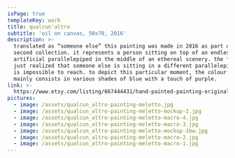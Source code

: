 ```yaml
---
isPage: true
templateKey: work
title: qualcun'altro
subtitle: 'oil on canvas, 50x70, 2016'
description: >-
  translated as “someone else” this painting was made in 2016 as part of the
  second collection. it represents a person sitting on top of an endless
  artificial parallelepiped in the middle of an ethereal scenery. the figure
  just realized that someone else is sitting in a different parallelepiped that
  is impossible to reach. to depict this particular moment, the colour palette
  mainly consists in various shades of blue with a touch of purple.
link: >-
  https://www.etsy.com/listing/667444431/hand-painted-painting-original?ref=shop_home_active_3&frs=1
pictures:
  - image: /assets/qualcun_altro-painting-meletto.jpg
  - image: /assets/qualcun_altro-painting-meletto-mockup-2.jpg
  - image: /assets/qualcun_altro-painting-meletto-macro-4.jpg
  - image: /assets/qualcun_altro-painting-meletto-macro-3.jpg
  - image: /assets/qualcun_altro-painting-meletto-mockup-1bw.jpg
  - image: /assets/qualcun_altro-painting-meletto-macro-2.jpg
  - image: /assets/qualcun_altro-painting-meletto-macro-1.jpg
---
```


